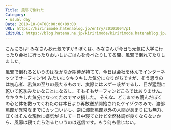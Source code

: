 ```yaml
---
Title: 風邪で倒れた
Category:
- usual day
Date: 2010-10-04T00:00:00+09:00
URL: https://kiririmode.hatenablog.jp/entry/20101004/p1
EditURL: https://blog.hatena.ne.jp/kiririmode/kiririmode.hatenablog.jp/atom/entry/8454420450078211535
---
```



こんにちは! みなさんお元気ですか!! 
ぼくは、みなさんが今日も元気に大学に行ったり会社に行ったりおいしいごはんを食べたりしてる間、風邪で倒れてたりしました。

風邪で倒れるというのはなかなか期待が持てて、今日は会社を休んでインターネッツでサーフィンや! みたいにウキウキした気分になりがちですが、そう思うのは初心者、若気の至りの最たるもので、実際にはスゲー咳がでるし、目が猛烈に乾いて乾季みたいなことになるし、そもそもサーフィンどころではありません。ウキウキした気分になってたのでマジ損した。
そんな、どこまでも荒んだぼくの心と体を救ってくれたのは本日より再放送が開始されたケイゾクのみで、渡部篤郎が異常なまでにカッコいいし、逆に渡部篤郎以外の人間があまりにも無力、ぼくはそんな現世に嫌気がさして一日中寝てたけど全然体調が良くならないから、風邪は寝てたら治るというのは迷信です。もう何も信じない。
